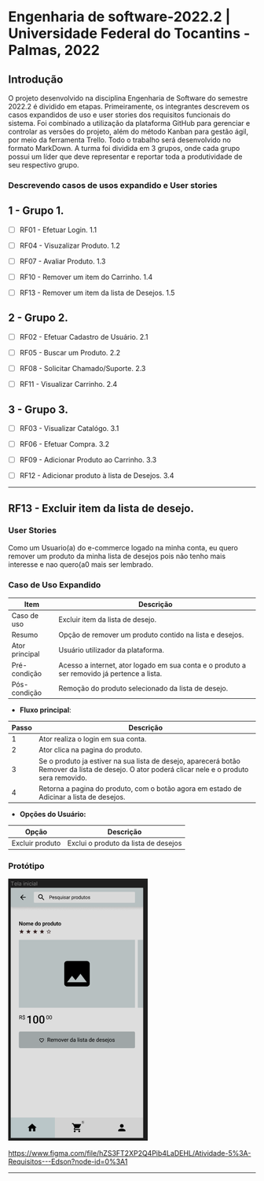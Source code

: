 # Engenharia de software-2022.2 | Universidade Federal do Tocantins - Palmas, 2022

## Introdução

O projeto desenvolvido na disciplina Engenharia de Software do semestre 2022.2 é dividido em etapas. Primeiramente, os integrantes descrevem os casos expandidos de uso e user stories dos requisitos funcionais do sistema. Foi combinado a utilização da plataforma GitHub para gerenciar e controlar as versões do projeto, além do método Kanban para gestão ágil, por meio da ferramenta Trello. Todo o trabalho será desenvolvido no formato MarkDown. A turma foi dividida em 3 grupos, onde cada grupo possui um líder que deve representar e reportar toda a produtividade de seu respectivo grupo.

### Descrevendo casos de usos expandido e User stories

## 1 - Grupo 1.

- [ ] RF01 - Efetuar Login. 1.1

- [ ] RF04 - Visuzalizar Produto. 1.2

- [ ] RF07 - Avaliar Produto. 1.3

- [ ] RF10 - Remover um item do Carrinho. 1.4

- [ ] RF13 - Remover um item da lista de Desejos. 1.5

## 2 - Grupo 2.

- [ ] RF02 - Efetuar Cadastro de Usuário. 2.1

- [ ] RF05 - Buscar um Produto. 2.2

- [ ] RF08 - Solicitar Chamado/Suporte. 2.3

- [ ] RF11 - Visualizar Carrinho. 2.4

## 3 - Grupo 3.

- [ ] RF03 - Visualizar Catalógo. 3.1

- [ ] RF06 - Efetuar Compra. 3.2

- [ ] RF09 - Adicionar Produto ao Carrinho. 3.3

- [ ] RF12 - Adicionar produto à lista de Desejos. 3.4

---

## RF13 - Excluir item da lista de desejo.

### User Stories
Como um Usuario(a) do e-commerce logado na minha conta, eu quero remover um produto da minha lista de desejos pois não tenho mais interesse e nao quero(a0 mais ser lembrado.

### Caso de Uso Expandido

Item           | Descrição
---------------|----------
Caso de uso    | Excluir item da lista de desejo.
Resumo         | Opção de remover um produto contido na lista e desejos.
Ator principal | Usuário utilizador da plataforma.
Pré-condição   | Acesso a internet, ator logado em sua conta e o produto a ser removido já pertence a lista.
Pós-condição   | Remoção do produto selecionado da lista de desejo.



- **Fluxo principal**:<br>

Passo          | Descrição
---------------|-------------------------------------
1              | Ator realiza o login em sua conta.
2              | Ator  clica na pagina do produto.
3              | Se o produto ja estiver na sua lista de desejo, aparecerá botão Remover da lista de desejo. O ator poderá clicar nele e o produto sera removido.
4              | Retorna a pagina do produto, com o botão agora em estado de Adicinar a lista de desejos.
	
- **Opções do Usuário:**

Opção            | Descrição                            
-----------------| ------------                         
Excluir produto  | Exclui o produto da lista de desejos  
    
### Protótipo

![proto](https://github.com/Lucka10/hello-world/blob/master/excluirprod.png)

https://www.figma.com/file/hZS3FT2XP2Q4Pib4LaDEHL/Atividade-5%3A-Requisitos---Edson?node-id=0%3A1
 

  ---
    
